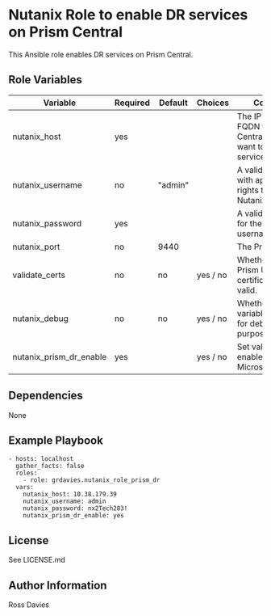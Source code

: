 # Nutanix Role to enable DR services on Prism Central

This Ansible role enables DR services on Prism Central.


## Role Variables

| Variable                                          | Required | Default | Choices                   | Comments                                                                                               |
|---------------------------------------------------|----------|---------|---------------------------|--------------------------------------------------------------------------------------------------------|
| nutanix_host                                      | yes      |         |                           | The IP address or FQDN for the Prism Centra) where you want to enable the service.                     |
| nutanix_username                                  | no       | "admin" |                           | A valid username with appropriate rights to access the Nutanix API.                                    |
| nutanix_password                                  | yes      |         |                           | A valid password for the supplied username.                                                            |
| nutanix_port                                      | no       | 9440    |                           | The Prism TCP port                                                                                     |
| validate_certs                                    | no       | no      | yes / no                  | Whether to check if Prism UI certificates are valid.                                                   |
| nutanix_debug                                     | no       | no      | yes / no                  | Whether to output variable contents for debugging purposes.                                            |
| nutanix_prism_dr_enable                           | yes      |         | yes / no                  | Set value to 'yes' to enable Flow Microsegmentation.                                                   |


## Dependencies

None


## Example Playbook

```
- hosts: localhost
  gather_facts: false
  roles:
    - role: grdavies.nutanix_role_prism_dr
  vars:
    nutanix_host: 10.38.179.39
    nutanix_username: admin
    nutanix_password: nx2Tech283!
    nutanix_prism_dr_enable: yes
```


## License

See LICENSE.md

## Author Information

Ross Davies
